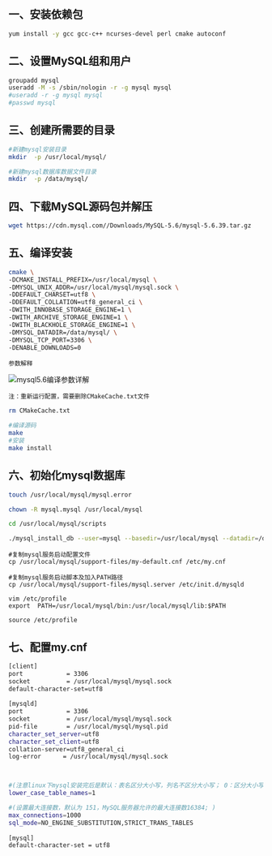 ## 一、安装依赖包
```bash
yum install -y gcc gcc-c++ ncurses-devel perl cmake autoconf 
```

## 二、设置MySQL组和用户
```bash
groupadd mysql
useradd -M -s /sbin/nologin -r -g mysql mysql    
#useradd -r -g mysql mysql
#passwd mysql
```

## 三、创建所需要的目录
```bash
#新建mysql安装目录
mkdir  -p /usr/local/mysql/

#新建mysql数据库数据文件目录
mkdir  -p /data/mysql/
```

## 四、下载MySQL源码包并解压
```bash
wget https://cdn.mysql.com//Downloads/MySQL-5.6/mysql-5.6.39.tar.gz
```

## 五、编译安装
```bash
cmake \
-DCMAKE_INSTALL_PREFIX=/usr/local/mysql \
-DMYSQL_UNIX_ADDR=/usr/local/mysql/mysql.sock \
-DDEFAULT_CHARSET=utf8 \
-DDEFAULT_COLLATION=utf8_general_ci \
-DWITH_INNOBASE_STORAGE_ENGINE=1 \
-DWITH_ARCHIVE_STORAGE_ENGINE=1 \
-DWITH_BLACKHOLE_STORAGE_ENGINE=1 \
-DMYSQL_DATADIR=/data/mysql/ \
-DMYSQL_TCP_PORT=3306 \
-DENABLE_DOWNLOADS=0
```
    参数解释
 ![mysql5.6编译参数详解](https://github.com/Lancger/opslinux/blob/master/images/mysql5.6-make.png)
    
    注：重新运行配置，需要删除CMakeCache.txt文件

```bash
rm CMakeCache.txt
```
```bash
#编译源码
make
#安装
make install
```
## 六、初始化mysql数据库
```bash
touch /usr/local/mysql/mysql.error

chown -R mysql.mysql /usr/local/mysql

cd /usr/local/mysql/scripts

./mysql_install_db --user=mysql --basedir=/usr/local/mysql --datadir=/data/mysql
```
    #复制mysql服务启动配置文件
    cp /usr/local/mysql/support-files/my-default.cnf /etc/my.cnf
    
    #复制mysql服务启动脚本及加入PATH路径
    cp /usr/local/mysql/support-files/mysql.server /etc/init.d/mysqld 

    vim /etc/profile
    export  PATH=/usr/local/mysql/bin:/usr/local/mysql/lib:$PATH

    source /etc/profile

## 七、配置my.cnf
```bash
[client]
port            = 3306
socket          = /usr/local/mysql/mysql.sock   
default-character-set=utf8    
 
[mysqld]    
port            = 3306
socket          = /usr/local/mysql/mysql.sock
pid-file        = /usr/local/mysql/mysql.pid
character_set_server=utf8   
character_set_client=utf8
collation-server=utf8_general_ci
log-error      = /usr/local/mysql/mysql.sock



#(注意linux下mysql安装完后是默认：表名区分大小写，列名不区分大小写； 0：区分大小写，1：不区分大小写)    
lower_case_table_names=1

#(设置最大连接数，默认为 151，MySQL服务器允许的最大连接数16384; )    
max_connections=1000
sql_mode=NO_ENGINE_SUBSTITUTION,STRICT_TRANS_TABLES
 
[mysql]
default-character-set = utf8
```
